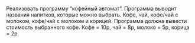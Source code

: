Реализовать программу “кофейный автомат”.
Программа выводит названия напитков, которые можно выбрать.
Кофе, чай, кофе/чай с молоком, кофе/чай с молоком и корицей.
Программа должна вывести стоимость выбранного кофе.
Кофе = 10р, чай = 8р, молоко = 5р, корица = 2р.